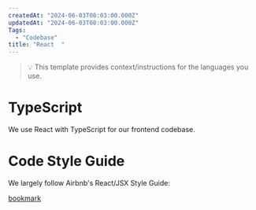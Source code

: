 ```yaml
---
createdAt: "2024-06-03T08:03:00.000Z"
updatedAt: "2024-06-03T08:03:00.000Z"
Tags:
  - "Codebase"
title: "React  "
---
```


> 💡 This template provides context/instructions for the languages you use.

# TypeScript

We use React with TypeScript for our frontend codebase.

# Code Style Guide

We largely follow Airbnb's React/JSX Style Guide:

[bookmark](https://github.com/airbnb/javascript/tree/master/react)
